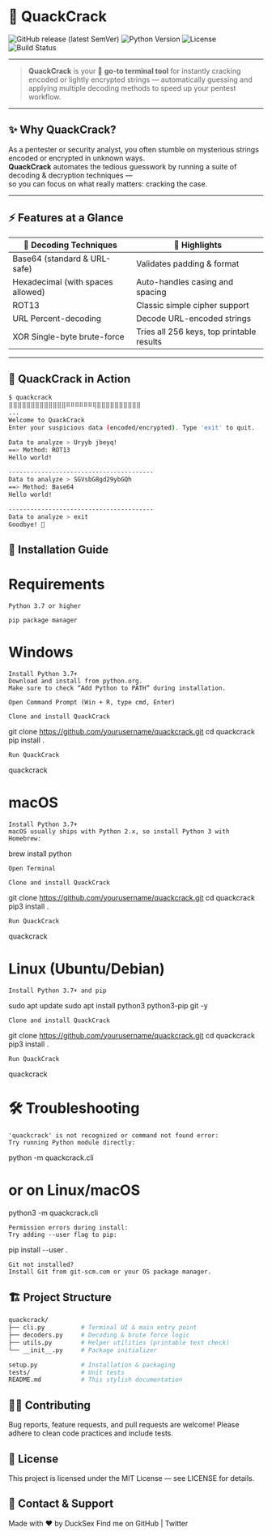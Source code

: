 # 🦆 QuackCrack

![GitHub release (latest SemVer)](https://img.shields.io/github/v/release/yourusername/quackcrack?style=flat-square)
![Python Version](https://img.shields.io/badge/python-3.7%2B-blue?style=flat-square)
![License](https://img.shields.io/github/license/ducksex/quackcrack?style=flat-square)
![Build Status](https://img.shields.io/github/actions/workflow/status/yourusername/quackcrack/python.yml?branch=main&style=flat-square)

---

> **QuackCrack** is your 🦆 **go-to terminal tool** for instantly cracking encoded or lightly encrypted strings — automatically guessing and applying multiple decoding methods to speed up your pentest workflow.

---

## ✨ Why QuackCrack?

As a pentester or security analyst, you often stumble on mysterious strings encoded or encrypted in unknown ways.  
**QuackCrack** automates the tedious guesswork by running a suite of decoding & decryption techniques —  
so you can focus on what really matters: cracking the case.

---

## ⚡ Features at a Glance

| 🧰 Decoding Techniques      | 🎯 Highlights                      |
| -------------------------- | --------------------------------- |
| Base64 (standard & URL-safe) | Validates padding & format         |
| Hexadecimal (with spaces allowed) | Auto-handles casing and spacing  |
| ROT13                      | Classic simple cipher support      |
| URL Percent-decoding       | Decode URL-encoded strings         |
| XOR Single-byte brute-force| Tries all 256 keys, top printable results |

---

## 🦆 QuackCrack in Action

```bash
$ quackcrack
⣿⣿⣿⣿⣿⣿⣿⣿⣿⣿⣿⣿⣿⠿⠿⠿⠿⠿⠿⢿⣿⣿⣿⣿⣿⣿⣿⣿⣿⣿
...
Welcome to QuackCrack
Enter your suspicious data (encoded/encrypted). Type 'exit' to quit.

Data to analyze > Uryyb jbeyq!
==> Method: ROT13
Hello world!

----------------------------------------
Data to analyze > SGVsbG8gd29ybGQh
==> Method: Base64
Hello world!

----------------------------------------
Data to analyze > exit
Goodbye! 🦆
```
## 🚀 Installation Guide

# Requirements

    Python 3.7 or higher

    pip package manager

# Windows

    Install Python 3.7+
    Download and install from python.org.
    Make sure to check “Add Python to PATH” during installation.

    Open Command Prompt (Win + R, type cmd, Enter)

    Clone and install QuackCrack

git clone https://github.com/yourusername/quackcrack.git
cd quackcrack
pip install .

    Run QuackCrack

quackcrack

# macOS

    Install Python 3.7+
    macOS usually ships with Python 2.x, so install Python 3 with Homebrew:

brew install python

    Open Terminal

    Clone and install QuackCrack

git clone https://github.com/yourusername/quackcrack.git
cd quackcrack
pip3 install .

    Run QuackCrack

quackcrack

# Linux (Ubuntu/Debian)

    Install Python 3.7+ and pip

sudo apt update
sudo apt install python3 python3-pip git -y

    Clone and install QuackCrack

git clone https://github.com/yourusername/quackcrack.git
cd quackcrack
pip3 install .

    Run QuackCrack

quackcrack

# 🛠 Troubleshooting

    'quackcrack' is not recognized or command not found error:
    Try running Python module directly:

python -m quackcrack.cli
# or on Linux/macOS
python3 -m quackcrack.cli

    Permission errors during install:
    Try adding --user flag to pip:

pip install --user .

    Git not installed?
    Install Git from git-scm.com or your OS package manager.

## 🏗️ Project Structure
```bash
quackcrack/
├── cli.py          # Terminal UI & main entry point
├── decoders.py     # Decoding & brute force logic
├── utils.py        # Helper utilities (printable text check)
└── __init__.py     # Package initializer

setup.py            # Installation & packaging
tests/              # Unit tests
README.md           # This stylish documentation
```

## 🧑‍💻 Contributing

Bug reports, feature requests, and pull requests are welcome!
Please adhere to clean code practices and include tests.

## 📄 License

This project is licensed under the MIT License — see LICENSE for details.

## 💌 Contact & Support

Made with ❤️ by DuckSex
Find me on GitHub | Twitter


